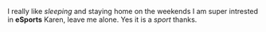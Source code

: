 I really like *sleeping* and staying home on the weekends
I am super intrested in **eSports** Karen, leave me alone. Yes it is a *sport* thanks.
